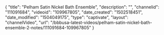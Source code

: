 {
    "title": "Pelham Satin Nickel Bath Ensemble",
    "description": "",
    "channelid": "111091684",
    "videoid": "109967805",
    "date_created": "1502518451",
    "date_modified": "1504049175",
    "type": "captivate",
    "layout": "channelVideo",
    "url": "\/bbbusa-latest-videos\/pelham-satin-nickel-bath-ensemble-2-notes\/111091684-109967805"
}